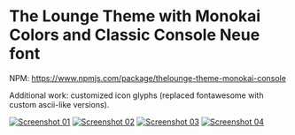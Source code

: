 # The Lounge Theme with Monokai Colors and Classic Console Neue font

NPM: https://www.npmjs.com/package/thelounge-theme-monokai-console

Additional work: customized icon glyphs (replaced fontawesome with custom ascii-like versions).

[![Screenshot 01](https://raw.githubusercontent.com/deejayy/thelounge-theme-monokai-console/screenshots/monokai-console-screenshot-01.png)](https://raw.githubusercontent.com/deejayy/thelounge-theme-monokai-console/screenshots/monokai-console-screenshot-01.png)
[![Screenshot 02](https://raw.githubusercontent.com/deejayy/thelounge-theme-monokai-console/screenshots/monokai-console-screenshot-02.png)](https://raw.githubusercontent.com/deejayy/thelounge-theme-monokai-console/screenshots/monokai-console-screenshot-02.png)
[![Screenshot 03](https://raw.githubusercontent.com/deejayy/thelounge-theme-monokai-console/screenshots/monokai-console-screenshot-03.png)](https://raw.githubusercontent.com/deejayy/thelounge-theme-monokai-console/screenshots/monokai-console-screenshot-03.png)
[![Screenshot 04](https://raw.githubusercontent.com/deejayy/thelounge-theme-monokai-console/screenshots/monokai-console-screenshot-04.png)](https://raw.githubusercontent.com/deejayy/thelounge-theme-monokai-console/screenshots/monokai-console-screenshot-04.png)
